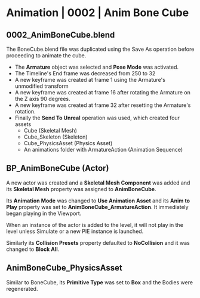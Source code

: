 # Animation | 0002 | Anim Bone Cube

## 0002_AnimBoneCube.blend

The BoneCube.blend file was duplicated using the Save As operation before proceeding to animate the cube.

- The **Armature** object was selected and **Pose Mode** was activated.
- The Timeline's End frame was decreased from 250 to 32
- A new keyframe was created at frame 1 using the Armature's unmodified transform
- A new keyframe was created at frame 16 after rotating the Armature on the Z axis 90 degrees.
- A new keyframe was created at frame 32 after resetting the Armature's rotation.
- Finally the **Send To Unreal** operation was used, which created four assets
  - Cube (Skeletal Mesh)
  - Cube_Skeleton (Skeleton)
  - Cube_PhysicsAsset (Physics Asset)
  - An animations folder with ArmatureAction (Animation Sequence)

## BP_AnimBoneCube (Actor)

A new actor was created and a **Skeletal Mesh Component** was added and its **Skeletal Mesh** property
was assigned to **AnimBoneCube**.

Its **Animation Mode** was changed to **Use Animation Asset** and its **Anim to Play** property
was set to **AnimBoneCube_ArmatureAction**. It immediately began playing in the Viewport.

When an instance of the actor is added to the level, it will not play in the level unless Simulate or
a new PIE instance is launched.

Similarly its **Collision Presets** property defaulted to **NoCollision** and it was changed to **Block All**.

## AnimBoneCube_PhysicsAsset

Similar to BoneCube, its **Primitive Type** was set to **Box** and the Bodies were regenerated.

